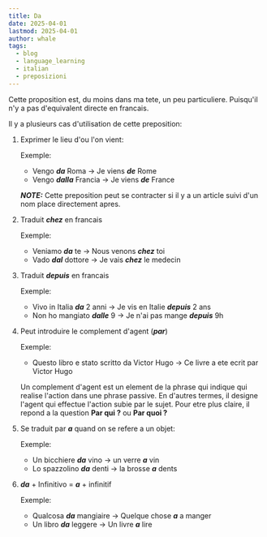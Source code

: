 ```yaml
---
title: Da
date: 2025-04-01
lastmod: 2025-04-01
author: whale
tags:
  - blog
  - language_learning
  - italian
  - preposizioni
---
```

Cette proposition est, du moins dans ma tete, un peu particuliere. Puisqu'il n'y a pas d'equivalent directe en francais.

Il y a plusieurs cas d'utilisation de cette preposition:

1. Exprimer le lieu d'ou l'on vient:

	Exemple:
	- Vengo **_da_** Roma -> Je viens **_de_** Rome
	- Vengo **_dalla_** Francia -> Je viens **_de_** France

	**_NOTE:_** Cette preposition peut se contracter si il y a un article suivi d'un nom place directement apres.

2. Traduit **_chez_** en francais

	Exemple:
	 - Veniamo **_da_** te -> Nous venons **_chez_** toi
	 - Vado **_dal_** dottore -> Je vais **_chez_** le medecin

3. Traduit **_depuis_** en francais

	Exemple:
	 - Vivo in Italia **_da_** 2 anni -> Je vis en Italie **_depuis_** 2 ans
	 - Non ho mangiato **_dalle_** 9 -> Je n'ai pas mange **_depuis_** 9h

4. Peut introduire le complement d'agent (**_par_**)

	Exemple:
	 - Questo libro e stato scritto da Victor Hugo -> Ce livre a ete ecrit par Victor Hugo
	
	Un complement d'agent est un element de la phrase qui indique qui realise l'action dans une phrase passive. En d'autres termes, il designe l'agent qui effectue l'action subie par le sujet. Pour etre plus claire, il repond a la question **Par qui ?** ou **Par quoi ?** 

5. Se traduit par **_a_** quand on se refere a un objet:

	Exemple:
	 - Un bicchiere **_da_** vino -> un verre **_a_** vin
	 - Lo spazzolino **_da_** denti -> la brosse **_a_** dents

6. **_da_** + Infinitivo = **_a_** + infinitif

	Exemple:
	- Qualcosa **_da_** mangiaire -> Quelque chose **_a_** a manger
	- Un libro **_da_** leggere -> Un livre **_a_** lire